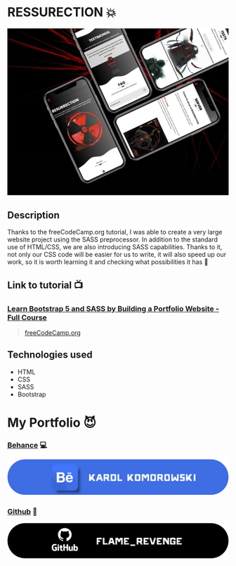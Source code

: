 # RESSURECTION :boom:
![ressurection_preview](RESSURECTION_1.png)

## Description
Thanks to the freeCodeCamp.org tutorial, I was able to create a very large website project using the SASS preprocessor. In addition to the standard use of HTML/CSS, we are also introducing SASS capabilities. Thanks to it, not only our CSS code will be easier for us to write, it will also speed up our work, so it is worth learning it and checking what possibilities it has :muscle:

## Link to tutorial :tv:
### [Learn Bootstrap 5 and SASS by Building a Portfolio Website - Full Course](https://www.youtube.com/watch?v=iJKCj8uAHz8&t=13530s&ab_channel=freeCodeCamp.org)
>[freeCodeCamp.org](https://www.youtube.com/@freecodecamp)

## Technologies used
- HTML
- CSS
- SASS
- Bootstrap

# My Portfolio :smiling_imp:
### [Behance](https://www.behance.net/KarolKomorowski) :computer:

![Behance Profile](behance_banner.png)
### [Github](https://github.com/FLaMeREVENGE) :paw_prints:

![GitHub Profile](github_black_2.png)
